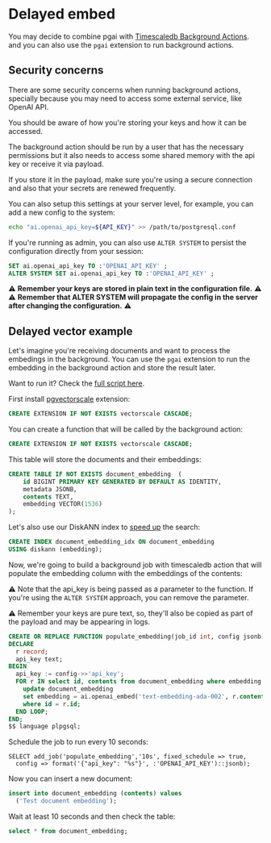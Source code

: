 # Delayed embed

You may decide to combine pgai with [Timescaledb Background Actions][tsdb_actions].
and you can also use the `pgai` extension to run background actions.

## Security concerns

There are some security concerns when running background actions, specially
because you may need to access some external service, like OpenAI API.

You should be aware of how you're storing your keys and how it can be accessed.

The background action should be run by a user that has the necessary permissions
but it also needs to access some shared memory with the api key or receive it
via payload.

If you store it in the payload, make sure you're using a secure connection and
also that your secrets are renewed frequently.

You can also setup this settings at your server level, for example, you can
add a new config to the system:

```bash
echo "ai.openai_api_key=${API_KEY}" >> /path/to/postgresql.conf
```

If you're running as admin, you can also use `ALTER SYSTEM` to persist the configuration
directly from your session:

```sql
SET ai.openai_api_key TO :'OPENAI_API_KEY' ;
ALTER SYSTEM SET ai.openai_api_key TO :'OPENAI_API_KEY' ;
```

:warning: **Remember your keys are stored in plain text in the configuration file.** :warning:
:warning: **Remember that ALTER SYSTEM will propagate the config in the server
after changing the configuration.** :warning:

## Delayed vector example

Let's imagine you're receiving documents and want to process the embedings in the
background. You can use the `pgai` extension to run the embedding in the
background action and store the result later.

Want to run it? Check the [full script here][delayed_embed].

First install [pgvectorscale][pgvectorscale] extension:

```sql
CREATE EXTENSION IF NOT EXISTS vectorscale CASCADE;
```

You can create a function that will be called by the background action:

```sql
CREATE EXTENSION IF NOT EXISTS vectorscale CASCADE;
```

This table will store the documents and their embeddings:

```sql
CREATE TABLE IF NOT EXISTS document_embedding  (
    id BIGINT PRIMARY KEY GENERATED BY DEFAULT AS IDENTITY,
    metadata JSONB,
    contents TEXT,
    embedding VECTOR(1536)
);
```

Let's also use our DiskANN index to [speed up][pinecone_comparison] the search:

```sql
CREATE INDEX document_embedding_idx ON document_embedding
USING diskann (embedding);
```

Now, we're going to build a background job with timescaledb action
that will populate the embedding column with the embeddings of the contents:

:warning: Note that the api_key is being passed as a parameter to the function.
If you're using the `ALTER SYSTEM` approach, you can remove the parameter.

:warning: Remember your keys are pure text, so, they'll also be copied as part
of the payload and may be appearing in logs.

```sql
CREATE OR REPLACE FUNCTION populate_embedding(job_id int, config jsonb) returns void as $$
DECLARE
  r record;
  api_key text;
BEGIN
  api_key := config->>'api_key';
  FOR r IN select id, contents from document_embedding where embedding IS NULL LIMIT 1 FOR UPDATE SKIP LOCKED LOOP
    update document_embedding
    set embedding = ai.openai_embed('text-embedding-ada-002', r.contents, api_key)
    where id = r.id;
  END LOOP;
END;
$$ language plpgsql;
```

Schedule the job to run every 10 seconds:

```
SELECT add_job('populate_embedding','10s', fixed_schedule => true,
  config => format('{"api_key": "%s"}', :'OPENAI_API_KEY')::jsonb);
```

Now you can insert a new document:

```sql
insert into document_embedding (contents) values
  ('Test document embedding');
```

Wait at least 10 seconds and then check the table:

```sql
select * from document_embedding;
```

[tsdb_actions]: https://docs.timescale.com/timescaledb/latest/how-to-guides/background-jobs/
[pgvectorscale]: https://github.com/timescale/pgvectorscale
[pinecone_comparison]: https://www.timescale.com/blog/pgvector-is-now-as-fast-as-pinecone-at-75-less-cost?utm_source=pgai-examples
[delayed_embed]: /examples/delayed_embed.sql
